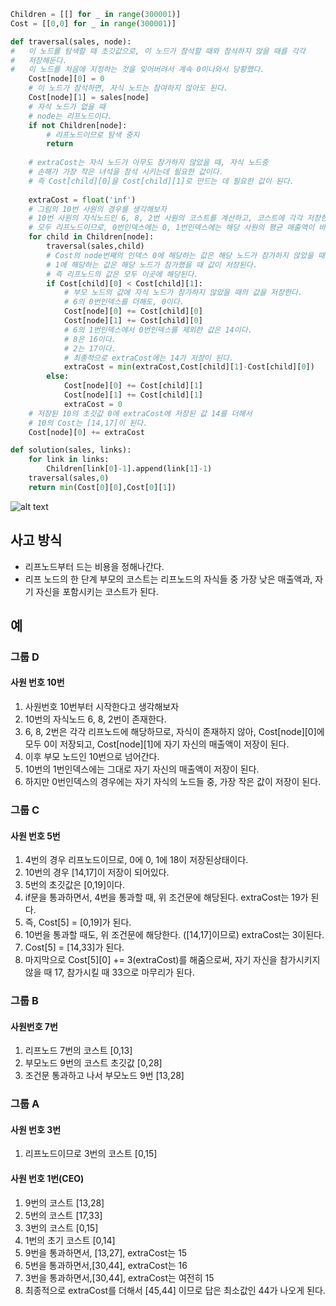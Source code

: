 ```python
Children = [[] for _ in range(300001)]
Cost = [[0,0] for _ in range(300001)]

def traversal(sales, node):
#   이 노드를 탐색할 때 초깃값으로, 이 노드가 참석할 때와 참석하지 않을 때를 각각 
#   저장해둔다.
#   이 노드를 처음에 지정하는 것을 잊어버려서 계속 0이나와서 당황했다.
    Cost[node][0] = 0
    # 이 노드가 참석하면, 자식 노드는 참여하지 않아도 된다.
    Cost[node][1] = sales[node]
    # 자식 노드가 없을 때
    # node는 리프노드이다.
    if not Children[node]:
        # 리프노드이므로 탐색 중지
        return
    
    # extraCost는 자식 노드가 아무도 참가하지 않았을 때, 자식 노드중 
    # 손해가 가장 작은 녀석을 참석 시키는데 필요한 값이다.
    # 즉 Cost[child][0]을 Cost[child][1]로 만드는 데 필요한 값이 된다.
    
    extraCost = float('inf')
    # 그림의 10번 사원의 경우를 생각해보자
    # 10번 사원의 자식노드인 6, 8, 2번 사원의 코스트를 계산하고, 코스트에 각각 저장한다.
    # 모두 리프노드이므로, 0번인덱스에는 0, 1번인덱스에는 해당 사원의 평균 매출액이 바로 저장된다.
    for child in Children[node]:
        traversal(sales,child)
        # Cost의 node번째의 인덱스 0에 해당하는 값은 해당 노드가 참가하지 않았을 때의 값이 저장된다.
        # 1에 해당하는 값은 해당 노드가 참가했을 때 값이 저장된다.
        # 즉 리프노드의 값은 모두 이곳에 해당된다.
        if Cost[child][0] < Cost[child][1]:
            # 부모 노드의 값에 자식 노드가 참가하지 않았을 때의 값을 저장한다.
            # 6의 0번인덱스를 더해도, 0이다.
            Cost[node][0] += Cost[child][0] 
            Cost[node][1] += Cost[child][0]
            # 6의 1번인덱스에서 0번인덱스를 제외한 값은 14이다.
            # 8은 16이다.
            # 2는 17이다.
            # 최종적으로 extraCost에는 14가 저장이 된다.
            extraCost = min(extraCost,Cost[child][1]-Cost[child][0])
        else:
            Cost[node][0] += Cost[child][1]
            Cost[node][1] += Cost[child][1]
            extraCost = 0
    # 저장된 10의 초깃값 0에 extraCost에 저장된 값 14를 더해서 
    # 10의 Cost는 [14,17]이 된다.
    Cost[node][0] += extraCost

def solution(sales, links):
    for link in links:
        Children[link[0]-1].append(link[1]-1)
    traversal(sales,0)
    return min(Cost[0][0],Cost[0][1])

```
![alt text](image.png)

## 사고 방식
- 리프노드부터 드는 비용을 정해나간다.
- 리프 노드의 한 단계 부모의 코스트는 리프노드의 자식들 중 가장 낮은 매출액과, 자기 자신을 포함시키는 코스트가 된다.
  
## 예
### 그룹 D
#### 사원 번호 10번
1. 사원번호 10번부터 시작한다고 생각해보자
2. 10번의 자식노드 6, 8, 2번이 존재한다.
3. 6, 8, 2번은 각각 리프노드에 해당하므로, 자식이 존재하지 않아, Cost[node][0]에 모두 0이 저장되고, Cost[node][1]에 자기 자신의 매출액이 저장이 된다.
4. 이후 부모 노드인 10번으로 넘어간다.
5. 10번의 1번인덱스에는 그대로 자기 자신의 매출액이 저장이 된다.
6. 하지만 0번인덱스의 경우에는 자기 자식의 노드들 중, 가장 작은 값이 저장이 된다.
### 그룹 C
#### 사원 번호 5번
1. 4번의 경우 리프노드이므로, 0에 0, 1에 18이 저장된상태이다.
2. 10번의 경우 [14,17]이 저장이 되어있다.
3. 5번의 초깃값은 [0,19]이다. 
4. if문을 통과하면서, 4번을 통과할 때, 위 조건문에 해당된다. extraCost는 19가 된다.
5. 즉, Cost[5] = [0,19]가 된다.
6. 10번을 통과할 때도, 위 조건문에 해당한다. ([14,17]이므로) extraCost는 3이된다.
7. Cost[5] = [14,33]가 된다.
8. 마지막으로 Cost[5][0] += 3(extraCost)를 해줌으로써, 자기 자신을 참가시키지 않을 때 17, 참가시킬 때 33으로 마무리가 된다.

### 그룹 B
#### 사원번호 7번
1. 리프노드 7번의 코스트 [0,13]
2. 부모노드 9번의 코스트 초깃값 [0,28]
3. 조건문 통과하고 나서 부모노드 9번 [13,28]

### 그룹 A
#### 사원 번호 3번
1. 리프노드이므로 3번의 코스트 [0,15]
#### 사원 번호 1번(CEO)
1. 9번의 코스트 [13,28]
2. 5번의 코스트 [17,33]
3. 3번의 코스트 [0,15]
4. 1번의 초기 코스트 [0,14]
5. 9번을 통과하면서, [13,27], extraCost는 15
6. 5번을 통과하면서,[30,44], extraCost는 16
7. 3번을 통과하면서,[30,44], extraCost는 여전히 15
8. 최종적으로 extraCost를 더해서 [45,44] 이므로 답은 최소값인 44가 나오게 된다.
